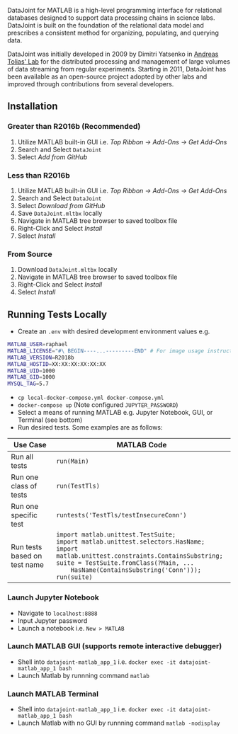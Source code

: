DataJoint for MATLAB is a high-level programming interface for relational databases designed to support data processing chains in science labs. DataJoint is built on the foundation of the relational data model and prescribes a consistent method for organizing, populating, and querying data.

DataJoint was initially developed in 2009 by Dimitri Yatsenko in [Andreas Tolias' Lab](http://toliaslab.org) for the distributed processing and management of large volumes of data streaming from regular experiments. Starting in 2011, DataJoint has been available as an open-source project adopted by other labs and improved through contributions from several developers.

## Installation

### Greater than R2016b (Recommended)

1. Utilize MATLAB built-in GUI i.e. *Top Ribbon -> Add-Ons -> Get Add-Ons*
2. Search and Select `DataJoint`
3. Select *Add from GitHub*

### Less than R2016b

1. Utilize MATLAB built-in GUI i.e. *Top Ribbon -> Add-Ons -> Get Add-Ons*
2. Search and Select `DataJoint`
3. Select *Download from GitHub*
4. Save `DataJoint.mltbx` locally
5. Navigate in MATLAB tree browser to saved toolbox file
6. Right-Click and Select *Install*
7. Select *Install*

### From Source

1. Download `DataJoint.mltbx` locally
2. Navigate in MATLAB tree browser to saved toolbox file
3. Right-Click and Select *Install*
4. Select *Install*


## Running Tests Locally

* Create an `.env` with desired development environment values e.g.
``` sh
MATLAB_USER=raphael
MATLAB_LICENSE="#\ BEGIN----...---------END" # For image usage instructions see https://github.com/guzman-raphael/matlab, https://hub.docker.com/r/raphaelguzman/matlab
MATLAB_VERSION=R2018b
MATLAB_HOSTID=XX:XX:XX:XX:XX:XX
MATLAB_UID=1000
MATLAB_GID=1000
MYSQL_TAG=5.7
```
* `cp local-docker-compose.yml docker-compose.yml`
* `docker-compose up` (Note configured `JUPYTER_PASSWORD`)
* Select a means of running MATLAB e.g. Jupyter Notebook, GUI, or Terminal (see bottom)
* Run desired tests. Some examples are as follows:

| Use Case                     | MATLAB Code                                                                    |
| ---------------------------- | ------------------------------------------------------------------------------ |
| Run all tests                | `run(Main)`                                                              |
| Run one class of tests       | `run(TestTls)`                                                           |
| Run one specific test        | `runtests('TestTls/testInsecureConn')`                                   |
| Run tests based on test name | `import matlab.unittest.TestSuite;`<br>`import matlab.unittest.selectors.HasName;`<br>`import matlab.unittest.constraints.ContainsSubstring;`<br>`suite = TestSuite.fromClass(?Main, ... `<br><code>&nbsp;&nbsp;&nbsp;&nbsp;</code>`HasName(ContainsSubstring('Conn')));`<br>`run(suite)`|


### Launch Jupyter Notebook

* Navigate to `localhost:8888`
* Input Jupyter password
* Launch a notebook i.e. `New > MATLAB`


### Launch MATLAB GUI (supports remote interactive debugger)

* Shell into `datajoint-matlab_app_1` i.e. `docker exec -it datajoint-matlab_app_1 bash`
* Launch Matlab by runnning command `matlab`


### Launch MATLAB Terminal

* Shell into `datajoint-matlab_app_1` i.e. `docker exec -it datajoint-matlab_app_1 bash`
* Launch Matlab with no GUI by runnning command `matlab -nodisplay`